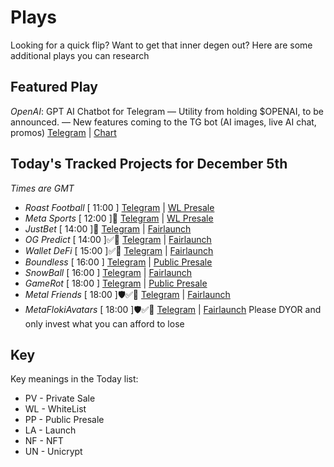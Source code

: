 
# Plays

Looking for a quick flip? Want to get that inner degen out? Here are some additional plays you can research

## Featured Play

*OpenAI*: GPT AI Chatbot for Telegram
— Utility from holding $OPENAI, to be announced.
— New features coming to the TG bot (AI images, live AI chat, promos)
[Telegram](https://t.me/OpenAIERC) | [Chart](https://dexscreener.com/ethereum/0x670b681d8acca37d7e12c43f9d5114f4543e50ff)

## Today's Tracked Projects for December 5th
_Times are GMT_

- *Roast Football* [ 11:00 ]
[Telegram](https://t.me/RoastFootball) | [WL Presale](https://www.pinksale.finance/launchpad/0xfb26Eb69A0FCd3E86CdF0aBdB16D55f6Ebc22124?chain=BSC)
- *Meta Sports* [ 12:00 ]📄
[Telegram](https://t.me/meta_sports_en) | [WL Presale](https://www.pinksale.finance/launchpad/0xEa3507BE992FEA6a7043181107F5b4Ad0D53494B?chain=BSC)
- *JustBet* [ 14:00 ]📄
[Telegram](https://t.me/JustBetToken_Portal) | [Fairlaunch](https://www.pinksale.finance/launchpad/0xD7A12b03C3a71f6E1323A2C0FD16f6A2fe7550a3?chain=BSC)
- *OG Predict* [ 14:00 ]✅📄
[Telegram](https://t.me/ogpredict) | [Fairlaunch](https://gempad.app/presale/0x327b80fB1eBC9BD494FD74E50D03792D2F59B181?chainId=56)
- *Wallet DeFi* [ 15:00 ]✅📄
[Telegram](https://t.me/WalletDefiOfficial) | [Fairlaunch](https://www.pinksale.finance/launchpad/0x718810b0c7015Af20D3E87847478185463151859?chain=BSC)
- *Boundless* [ 16:00 ]
[Telegram](https://t.me/boundlessworld) | [Public Presale](https://www.pinksale.finance/launchpad/0xf28ea566ea9F3F8E07B9c6FCb54aa14Bd404c012?chain=BSC)
- *SnowBall* [ 16:00 ]
[Telegram](https://t.me/snowballbsc_official) | [Fairlaunch](https://www.pinksale.finance/launchpad/0x5D6AfA9c8FF8e6619c3Ae19397724f69a6Bee270?chain=BSC)
- *GameRot* [ 18:00 ]
[Telegram](https://t.me/Project_GameRot) | [Public Presale](https://www.pinksale.finance/launchpad/0x5C76E479802c04C1edadFD9F4d7e9AfD9ad787d0?chain=BSC)
- *Metal Friends* [ 18:00 ]🛡️✅📄
[Telegram](https://t.me/metal_friendschat) | [Fairlaunch](https://www.pinksale.finance/launchpad/0x845e3fa1341BbD8d65F782C1644f4BedF4F2EcCF?chain=BSC)
- *MetaFlokiAvatars* [ 18:00 ]🛡️✅📄
[Telegram](https://t.me/METAFLOKIAVATARS) | [Fairlaunch](https://www.pinksale.finance/launchpad/0xCb0dD6F4FD5aA5c274D1F48143D09d26c20B076b?chain=BSC)
Please DYOR and only invest what you can afford to lose

## Key
Key meanings in the Today list:

- PV - Private Sale
- WL - WhiteList
- PP - Public Presale
- LA - Launch
- NF - NFT
- UN - Unicrypt